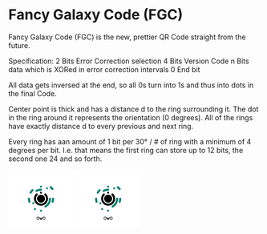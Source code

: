 # Fancy Galaxy Code (FGC)
Fancy Galaxy Code (FGC) is the new, prettier QR Code straight from the future.

Specification:
2 Bits Error Correction selection
4 Bits Version Code
n Bits data which is XORed in error correction intervals
0 End bit

All data gets inversed at the end, so all 0s turn into 1s and thus into dots in the final Code.

Center point is thick and has a distance d to the ring surrounding it.
The dot in the ring around it represents the orientation (0 degrees).
All of the rings have exactly distance d to every previous and next ring.

Every ring has aan amount of 1 bit per 30° / # of ring with a minimum of 4 degrees per bit.
I.e. that means the first ring can store up to 12 bits, the second one 24 and so forth.

![Alt text](./fgc.svg)
<img src="./fgc.svg">
